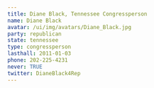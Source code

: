 ```yaml
---
title: Diane Black, Tennessee Congressperson
name: Diane Black
avatar: /ui/img/avatars/Diane_Black.jpg
party: republican
state: tennessee
type: congressperson
lasthall: 2011-01-03
phone: 202-225-4231
never: TRUE
twitter: DianeBlack4Rep
---
```

